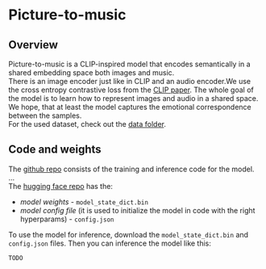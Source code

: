 # Picture-to-music

## Overview
Picture-to-music is a CLIP-inspired model that encodes semantically in a shared embedding space both images and music.\
There is an image encoder just like in CLIP and an audio encoder.We use the cross entropy contrastive loss from the [CLIP paper](https://arxiv.org/abs/2103.00020).
The whole goal of the model is to learn how to represent images and audio in a shared space.\
We hope, that at least the model captures the emotional correspondence between the samples.\
For the used dataset, check out the [data folder](https://github.com/Talaxika/Picture-to-music/tree/main/data).

## Code and weights

The [github repo](https://github.com/Talaxika/Picture-to-music/tree/main) consists of the training and inference code for the model.\
...\
The [hugging face repo](https://huggingface.co/Pesho564/Picture-to-music) has the:
  - *model weights* - `model_state_dict.bin`
  - *model config file* (it is used to initialize the model in code with the right hyperparams) - `config.json`

To use the model for inference, download the `model_state_dict.bin` and `config.json` files.
Then you can inference the model like this:
```
TODO
```